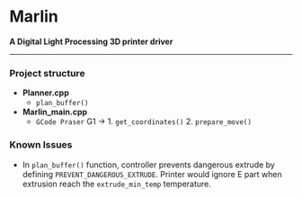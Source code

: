 # Marlin #

**A Digital Light Processing 3D printer driver**

---

### Project structure

- **Planner.cpp** 
	- ```plan_buffer()``` 
- **Marlin_main.cpp**
	- ```GCode Praser```
G1 -> 1. ```get_coordinates()```  2. ```prepare_move()```


### Known Issues

- In ```plan_buffer()``` function, controller prevents dangerous extrude by defining ``PREVENT_DANGEROUS_EXTRUDE``. Printer would ignore E part when extrusion reach the ``extrude_min_temp`` temperature.
